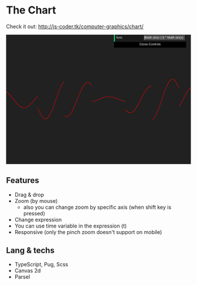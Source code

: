 # The Chart

Check it out: http://js-coder.tk/computer-graphics/chart/

![The Chart Example](./src/assets/chart.png)

## Features

- Drag & drop
- Zoom (by mouse)
  - also you can change zoom by specific axis (when shift key is pressed)
- Change expression
- You can use time variable in the expression (t)
- Responsive (only the pinch zoom doesn't support on mobile)

## Lang & techs

- TypeScript, Pug, Scss
- Canvas 2d
- Parsel
